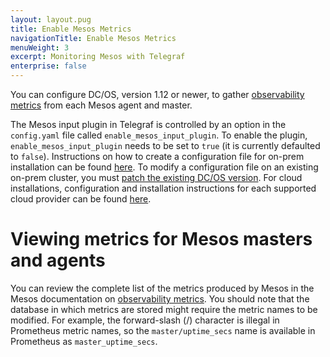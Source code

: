 ```yaml
---
layout: layout.pug
title: Enable Mesos Metrics
navigationTitle: Enable Mesos Metrics
menuWeight: 3
excerpt: Monitoring Mesos with Telegraf
enterprise: false
---
```


You can configure DC/OS, version 1.12 or newer, to gather [observability metrics](http://mesos.apache.org/documentation/latest/monitoring/) from each Mesos agent and master. 

The Mesos input plugin in Telegraf is controlled by an option in the `config.yaml` file called `enable_mesos_input_plugin`. To enable the plugin, `enable_mesos_input_plugin` needs to be set to `true` (it is currently defaulted to `false`). Instructions on how to create a configuration file for on-prem installation can be found [here](/dcos/1.12/installing/production/deploying-dcos/installation/#create-a-configuration-file). To modify a configuration file on an existing on-prem cluster, you must [patch the existing DC/OS version](/dcos/1.12/installing/production/patching/#modifying-dcos-configuration). For cloud installations, configuration and installation instructions for each supported cloud provider can be found [here](/dcos/1.12/installing/evaluation/).

# Viewing metrics for Mesos masters and agents
 
You can review the complete list of the metrics produced by Mesos in the Mesos documentation on [observability metrics](http://mesos.apache.org/documentation/latest/monitoring/). You should note that the database in which metrics are stored might require the metric names to be modified. For example, the forward-slash (/) character is illegal in Prometheus metric names, so the `master/uptime_secs` name is available in Prometheus as `master_uptime_secs`. 
